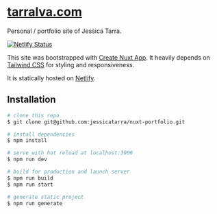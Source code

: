 # [tarralva.com](https://tarralva.com)

Personal / portfolio site of Jessica Tarra.

[![Netlify Status](https://api.netlify.com/api/v1/badges/5123b0fe-2a50-46d5-9bf8-88b72ec489f3/deploy-status)](https://app.netlify.com/sites/tarralva/deploys)

This site was bootstrapped with [Create Nuxt App](https://github.com/nuxt/create-nuxt-app). It heavily depends on [Tailwind CSS](https://tailwindcss.com/) for styling and responsiveness.

It is statically hosted on [Netlify](http://netlify.com/).


## Installation

```bash
# clone this repo
$ git clone git@github.com:jessicatarra/nuxt-portfolio.git

# install dependencies
$ npm install

# serve with hot reload at localhost:3000
$ npm run dev

# build for production and launch server
$ npm run build
$ npm run start

# generate static project
$ npm run generate
```
